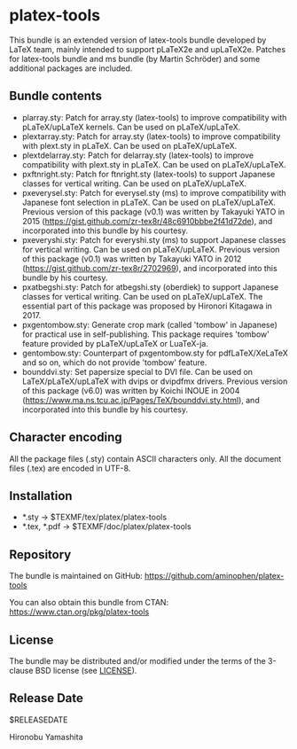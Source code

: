 # platex-tools

This bundle is an extended version of latex-tools bundle developed
by LaTeX team, mainly intended to support pLaTeX2e and upLaTeX2e.
Patches for latex-tools bundle and ms bundle (by Martin Schröder)
and some additional packages are included.

## Bundle contents

- plarray.sty:
    Patch for array.sty (latex-tools) to improve
    compatibility with pLaTeX/upLaTeX kernels.
    Can be used on pLaTeX/upLaTeX.
- plextarray.sty:
    Patch for array.sty (latex-tools) to improve
    compatibility with plext.sty in pLaTeX.
    Can be used on pLaTeX/upLaTeX.
- plextdelarray.sty:
    Patch for delarray.sty (latex-tools) to improve
    compatibility with plext.sty in pLaTeX.
    Can be used on pLaTeX/upLaTeX.
- pxftnright.sty:
    Patch for ftnright.sty (latex-tools) to support
    Japanese classes for vertical writing.
    Can be used on pLaTeX/upLaTeX.
- pxeverysel.sty:
    Patch for everysel.sty (ms) to improve
    compatibility with Japanese font selection in pLaTeX.
    Can be used on pLaTeX/upLaTeX.
    Previous version of this package (v0.1) was written by
    Takayuki YATO in 2015
    (https://gist.github.com/zr-tex8r/48c6910bbbe2f41d72de),
    and incorporated into this bundle by his courtesy.
- pxeveryshi.sty:
    Patch for everyshi.sty (ms) to support
    Japanese classes for vertical writing.
    Can be used on pLaTeX/upLaTeX.
    Previous version of this package (v0.1) was written by
    Takayuki YATO in 2012
    (https://gist.github.com/zr-tex8r/2702969),
    and incorporated into this bundle by his courtesy.
- pxatbegshi.sty:
    Patch for atbegshi.sty (oberdiek) to support
    Japanese classes for vertical writing.
    Can be used on pLaTeX/upLaTeX.
    The essential part of this package was proposed by
    Hironori Kitagawa in 2017.
- pxgentombow.sty:
    Generate crop mark (called 'tombow' in Japanese) for
    practical use in self-publishing.
    This package requires 'tombow' feature provided by
    pLaTeX/upLaTeX or LuaTeX-ja.
- gentombow.sty:
    Counterpart of pxgentombow.sty for pdfLaTeX/XeLaTeX
    and so on, which do not provide 'tombow' feature.
- bounddvi.sty:
    Set papersize special to DVI file.
    Can be used on LaTeX/pLaTeX/upLaTeX
    with dvips or dvipdfmx drivers.
    Previous version of this package (v6.0) was written by
    Koichi INOUE in 2004
    (https://www.ma.ns.tcu.ac.jp/Pages/TeX/bounddvi.sty.html),
    and incorporated into this bundle by his courtesy.

## Character encoding

All the package files (.sty) contain ASCII characters only.
All the document files (.tex) are encoded in UTF-8.

## Installation

- *.sty -> $TEXMF/tex/platex/platex-tools
- *.tex, *.pdf -> $TEXMF/doc/platex/platex-tools

## Repository

The bundle is maintained on GitHub:
  https://github.com/aminophen/platex-tools

You can also obtain this bundle from CTAN:
  https://www.ctan.org/pkg/platex-tools

## License

The bundle may be distributed and/or modified under the terms of
the 3-clause BSD license (see [LICENSE](./LICENSE)).

## Release Date

$RELEASEDATE

Hironobu Yamashita
